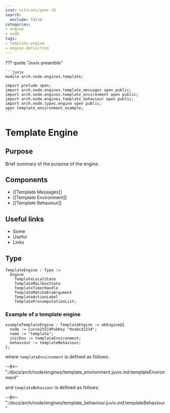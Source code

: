 ```yaml
---
icon: octicons/gear-16
search:
  exclude: false
categories:
- engine
- node
tags:
- template-engine
- engine-definition
---
```


??? quote "Juvix preamble"

    ```juvix
    module arch.node.engines.template;

    import prelude open;
    import arch.node.engines.template_messages open public;
    import arch.node.engines.template_environment open public;
    import arch.node.engines.template_behaviour open public;
    import arch.node.types.engine open public;
    open template_environment_example;
    ```

# Template Engine

## Purpose

Brief summary of the purpose of the engine.

## Components

- [[Template Messages]]
- [[Template Environment]]
- [[Template Behaviour]]

## Useful links

- Some
- Useful
- Links

## Type

<!-- --8<-- [start:TemplateEngine] -->
```juvix
TemplateEngine : Type :=
  Engine
    TemplateLocalState
    TemplateMailboxState
    TemplateTimerHandle
    TemplateMatchableArgument
    TemplateActionLabel
    TemplatePrecomputationList;
```
<!-- --8<-- [end:TemplateEngine] -->

### Example of a template engine

<!-- --8<-- [start:exampleTemplateEngine] -->
```juvix
exampleTemplateEngine : TemplateEngine := mkEngine@{
  node := Curve25519PubKey "0xabcd1234";
  name := "template";
  initEnv := templateEnvironment;
  behaviour := templateBehaviour;
};
```
<!-- --8<-- [end:exampleTemplateEngine] -->

where `templateEnvironment` is defined as follows:

--8<-- "./docs/arch/node/engines/template_environment.juvix.md:templateEnvironment"

and `templateBehaviour` is defined as follows:

--8<-- "./docs/arch/node/engines/template_behaviour.juvix.md:templateBehaviour"
